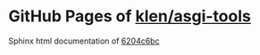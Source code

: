 GitHub Pages of [klen/asgi-tools](https://github.com/klen/asgi-tools.git)
===
Sphinx html documentation of [6204c6bc](https://github.com/klen/asgi-tools/tree/6204c6bc21f11e8c013a7b61ad580e03f259ea50)
